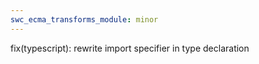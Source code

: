 ```yaml
---
swc_ecma_transforms_module: minor
---
```


fix(typescript): rewrite import specifier in type declaration

